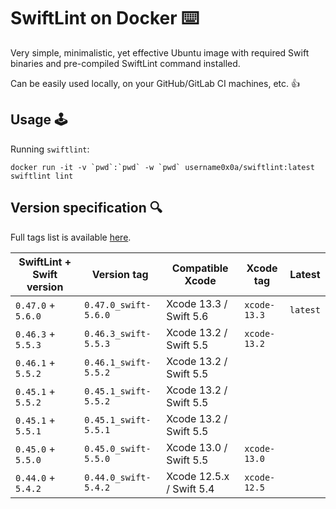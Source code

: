 
# SwiftLint on Docker ⌨️

Very simple, minimalistic, yet effective Ubuntu image with required Swift binaries and pre-compiled SwiftLint command installed.

Can be easily used locally, on your GitHub/GitLab CI machines, etc. 👍

## Usage 🕹

Running `swiftlint`:

```
docker run -it -v `pwd`:`pwd` -w `pwd` username0x0a/swiftlint:latest swiftlint lint
```

## Version specification 🔍

Full tags list is available [here](https://hub.docker.com/r/username0x0a/swiftlint/tags).

| SwiftLint + Swift version | Version tag          | Compatible Xcode         | Xcode tag    | Latest   |
|---------------------------|----------------------|--------------------------|--------------|----------|
| `0.47.0` + `5.6.0`        | `0.47.0_swift-5.6.0` | Xcode 13.3 / Swift 5.6   | `xcode-13.3` | `latest` |
| `0.46.3` + `5.5.3`        | `0.46.3_swift-5.5.3` | Xcode 13.2 / Swift 5.5   | `xcode-13.2` |          |
| `0.46.1` + `5.5.2`        | `0.46.1_swift-5.5.2` | Xcode 13.2 / Swift 5.5   |              |          |
| `0.45.1` + `5.5.2`        | `0.45.1_swift-5.5.2` | Xcode 13.2 / Swift 5.5   |              |          |
| `0.45.1` + `5.5.1`        | `0.45.1_swift-5.5.1` | Xcode 13.2 / Swift 5.5   |              |          |
| `0.45.0` + `5.5.0`        | `0.45.0_swift-5.5.0` | Xcode 13.0 / Swift 5.5   | `xcode-13.0` |          |
| `0.44.0` + `5.4.2`        | `0.44.0_swift-5.4.2` | Xcode 12.5.x / Swift 5.4 | `xcode-12.5` |          |
